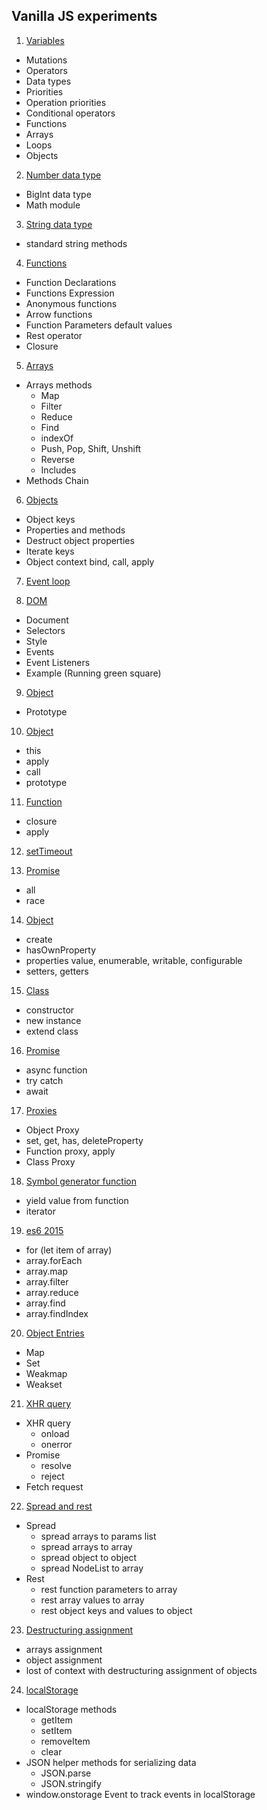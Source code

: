 ## Vanilla JS experiments

1. [Variables](js-lesson01/README.md)
* Mutations
* Operators
* Data types
* Priorities
* Operation priorities
* Conditional operators
* Functions
* Arrays
* Loops
* Objects

2. [Number data type](js-lesson02/README.md)

* BigInt data type
* Math module

3. [String data type](js-lesson03/README.md)

* standard string methods

4. [Functions](js-lesson04/README.md)

* Function Declarations
* Functions Expression
* Anonymous functions
* Arrow functions
* Function Parameters default values
* Rest operator
* Closure

5. [Arrays](js-lesson05/README.md)

* Arrays methods
    * Map
    * Filter
    * Reduce
    * Find
    * indexOf
    * Push, Pop, Shift, Unshift
    * Reverse
    * Includes
* Methods Chain

6. [Objects](js-lesson06/README.md)

* Object keys
* Properties and methods
* Destruct object properties
* Iterate keys
* Object context bind, call, apply

7. [Event loop](js-lesson07)

8. [DOM](js-lesson08/README.md)

* Document
* Selectors
* Style
* Events
* Event Listeners
* Example (Running green square)

9. [Object](js-lesson09/README.md)

* Prototype

10. [Object](js-lesson10/README.md)

* this
* apply
* call
* prototype

11. [Function](js-lesson11/README.md)

* closure
* apply

12. [setTimeout](js-lesson12/README.md)

13. [Promise](js-lesson13/README.md)

* all
* race

14. [Object](js-lesson14/README.md)

* create
* hasOwnProperty
* properties value, enumerable, writable, configurable
* setters, getters

15. [Class](js-lesson15/README.md)

* constructor
* new instance
* extend class

16. [Promise](js-lesson16/README.md)

* async function
* try catch
* await

17. [Proxies](js-lesson17-a/README.md)

* Object Proxy
* set, get, has, deleteProperty
* Function proxy, apply
* Class Proxy

18. [Symbol generator function](js-lesson18/README.md)

* yield value from function
* iterator

19. [es6 2015](js-lesson19/README.md)

* for (let item of array)
* array.forEach
* array.map
* array.filter
* array.reduce
* array.find
* array.findIndex

20. [Object Entries](js-lesson20/README.md)

* Map
* Set
* Weakmap
* Weakset

21. [XHR query](js-lesson21/README.md)

* XHR query
  - onload
  - onerror
* Promise
  - resolve
  - reject
* Fetch request

22. [Spread and rest](js-lesson22/README.md)

* Spread
  * spread arrays to params list
  * spread arrays to array
  * spread object to object
  * spread NodeList to array
* Rest
  * rest function parameters to array
  * rest array values to array
  * rest object keys and values to object
  
23. [Destructuring assignment](js-lesson23/README.md)

* arrays assignment
* object assignment
* lost of context with destructuring assignment of objects

24. [localStorage](js-lesson24/README.md)

* localStorage methods
  * getItem
  * setItem
  * removeItem
  * clear
* JSON helper methods for serializing data
  * JSON.parse
  * JSON.stringify
* window.onstorage Event to track events in localStorage
